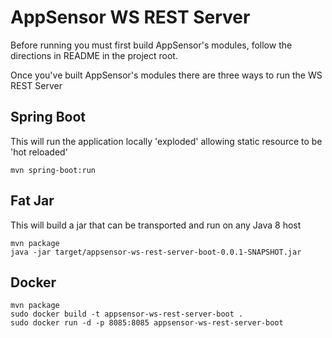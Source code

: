 AppSensor WS REST Server 
==========

Before running you must first build AppSensor's modules, follow the directions in README in the project root.

Once you've built AppSensor's modules there are three ways to run the WS REST Server

Spring Boot
------------
This will run the application locally 'exploded' allowing static resource to be 'hot reloaded'
```
mvn spring-boot:run
```


Fat Jar
------------
This will build a jar that can be transported and run on any Java 8 host
```
mvn package
java -jar target/appsensor-ws-rest-server-boot-0.0.1-SNAPSHOT.jar
```

Docker
-----------
```
mvn package 
sudo docker build -t appsensor-ws-rest-server-boot . 
sudo docker run -d -p 8085:8085 appsensor-ws-rest-server-boot
```